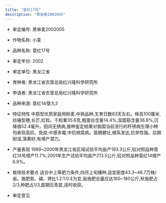 ```yaml
---
title: "垦红17号"
description: "黑审麦2002005"
---
```

* 审定编号:  黑审麦2002005

*  作物名称:  小麦

*  品种名称:  垦红17号

*  审定年份:  2002

*  审定单位:  黑龙江省

* 育种者:  黑龙江省农垦总局红兴隆科学研究所

*  申请者:  黑龙江省农垦总局红兴隆科学研究所

*  品种来源:  垦红14∕垦九3

*  特征特性
中筋型优质家庭用粉麦,中熟品种,生育日数83天左右。株高100厘米,纺锤型穗,长芒,红粒。千粒重35.6克,粗蛋白含量14.4%,湿面筋含量36.8%,沉降值52.4毫升。田间无锈病,接种鉴定结果对我国当前流行的秆锈病生理小种均表现高抗、免疫;中感赤霉,中抗根腐病。苗期健壮,根系发达,抗旱性强。后期耐湿,落黄好,有增产潜力。

*  产量表现
1999~2000年黑龙江省区域试验平均亩产193.3公斤,较对照品种垦红14号增产11.7%;2001年生产试验平均亩产213.5公斤,较对照品种垦红14增产6.9%。

*  栽培技术要点
适合中上等肥力条件,四月上旬播种,适宜密度43.3~46.7万株/亩。施肥氮、磷、钾比1.2∶1∶0.4为宜,亩施肥总量应达160~180公斤,秋施肥占2/3,种肥占1/3,苗期压青苗,适时收获。

*  审定意见

